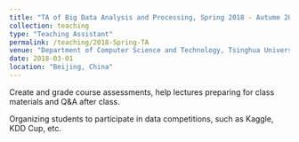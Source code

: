 ```yaml
---
title: "TA of Big Data Analysis and Processing, Spring 2018 - Autume 2019"
collection: teaching
type: "Teaching Assistant"
permalink: /teaching/2018-Spring-TA
venue: "Department of Computer Science and Technology, Tsinghua University"
date: 2018-03-01
location: "Beijing, China"
---
```


Create and grade course assessments, help lectures preparing for class materials and Q&A after class.

Organizing students to participate in data competitions, such as Kaggle, KDD Cup, etc.